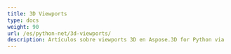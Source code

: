 ```yaml
---
title: 3D Viewports
type: docs
weight: 90
url: /es/python-net/3d-viewports/
description: Artículos sobre viewports 3D en Aspose.3D for Python via .NET.
---
```

